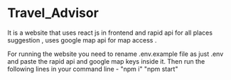 # Travel_Advisor

It is a website that uses react js in frontend and rapid api for all places suggestion , uses google map api for map access .

For running the website you need to rename .env.example file as just .env and paste the rapid api and google map keys inside it.
Then run the following lines in your command line -
"npm i"
"npm start"
